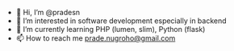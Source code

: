 - 👋 Hi, I’m @pradesn
- 👀 I’m interested in software development especially in backend 
- 🌱 I’m currently learning PHP (lumen, slim), Python (flask)
- 📫 How to reach me prade.nugroho@gmail.com

<!---
pradesn/pradesn is a ✨ special ✨ repository because its `README.md` (this file) appears on your GitHub profile.
You can click the Preview link to take a look at your changes.
--->
